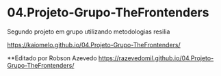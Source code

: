 # 04.Projeto-Grupo-TheFrontenders
 Segundo projeto em grupo utilizando metodologias resilia
 
 https://kaiomelo.github.io/04.Projeto-Grupo-TheFrontenders/



**Editado por Robson Azevedo
https://razevedomil.github.io/04.Projeto-Grupo-TheFrontenders/
